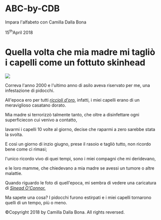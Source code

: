 # ABC-by-CDB
Impara l'alfabeto con Camilla Dalla Bona
<!DOCTYPE html>
<html>
<p>15<sup>th</sup>April 2018</p>  
 <h1>Quella volta che mia madre mi tagliò i capelli come un fottuto skinhead</h1>
<img src="https://i.ytimg.com/vi/_H1DsWsKLE8/maxresdefault.jpg">
<article>
<p>Correva l'anno 2000 e l'ultimo anno di asilo aveva riservato per me, una infestazione di pidocchi.</p>
<p>All'epoca ero per tutti 
 <a href="https://it.wikipedia.org/wiki/Riccioli_d%27oro"><i>riccioli d'oro</i></a>, infatti, i miei capelli erano di un meraviglioso casatano dorato.</p>
<p>Mia madre si terrorizzò talmente tanto, che oltre a disinfettare ogni superficiecon cui venivo a contatto,</p>
<p>lavarmi i capelli 10 volte al giorno, decise che raparmi a zero sarebbe stata la svolta.</p>
<p>E così un giorno di inzio giugno, prese il rasoio e tagliò tutto, non ricordo bene come ci rimasi;</p>
<p>l'unico ricordo vivo di quei tempi, sono i miei compagni che mi deridevano,</p>
<p>e le loro mamme, che chiedevano a mia madre se avessi un tumore o altre malattie.</p>
<p>Quando riguardo le foto di quell'epoca, mi sembra di vedere una caricatura di 
 <a href="https://it.wikipedia.org/wiki/Sinéad_O%27Connor">
<i>Sinead O'Connor.</i></a>
<p>Ma sapete una cosa? I pidocchi furono estirpati e i miei capelli tornarono quelli di un tempo, più o meno.</p>
 </article>
<footer>
      <p>©Copyright 2018 by Camilla Dalla Bona. All rights reversed.</p>
    </footer>
    </html>
